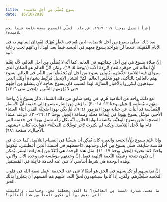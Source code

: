 ```yaml
---
title:  يسوع يُصلِّي مِن أجل تلاميذه
date:  16/10/2018
---
```


`إقرأ إنجيل يوحنا ١٧: ٩-١٩. عن ماذا يُصلِّي المسيح بصفة خاصة فيما يخص تلاميذه؟`

بعد ذلك، صلَّى يسوع مِن أجل تلاميذه، الذين هُم في خَطَرٍ مُهْلِك لفُقدان إيمانهم به في الأيام المُقبِلة، عندما لن يتواجَدَ يسوع معهم في الجسد فيما بعد. لهذا، أودَعَهُم تحت رعاية أبيه.

إنَّ صلاة يسوع هي مِن أجل حِمَايَتِهم في العالم. كما أنَّه لا يُصلِّي مِن أجل العالم، لأنَّه يَعْلَم أنَّ العالم في جوهَرِه مُعادٍ لإرادة الآب (١يوحنا ٥: ١٩). ولكن لأنَّ العالم هو المكان الذي سيؤدِّي فيه التلاميذ خِدْمَتَهم، يُصلِّي يسوع مِن أجل أن يُحفَظّوا مِن الشَّر في العالم. يسوع يهتم بالعالم؛ بالتأكيد، فهو مُخَلِّص العالم. لكنَّ انتشار الإنجيل مُرتّبِط بشهادة أولئك الذين سيذهبون ليكرزوا بالأخبار السارَّة. لهذا السبب كان يسوع بحاجة لأن يتشفَّع مِن أجلِهم حتى لا يَهْزمهم الشِّرير (إنجيل متى ٦: ١٣).

مع ذلك، واحد من التلاميذ هُزِم. في وقتٍ سابِقٍ من ذلك المَساء، ذَكَرَ يسوع بأنَّ واحدًا مِنهُم سيُسلِّمه (إنجيل يوحنا ١٣: ١٨-٣٠). بالرَّغم مِن إشارة يسوع إلى حقيقة أنَّ الأسفار المُقدَّسة قد أنبأت عن خيانة يهوذا (مزمور ٤١: ٩)، لَمْ يكُن يهوذا ضَحِيَّة القَدَر. أثناء العشاء الأخير، توسَّل يسوع يهوذا في إيماءَة محبَّة وصداقة (إنجيل يوحنا ١٣: ٢٦-٣٠). «وعند عشاء الفصح، أعلن يسوع ألوهيَّته بكشفه لنوايا الخائن. أنَّه بكل رقَّة شمل يهوذا في خدمته التي قام بها لأجل التلاميذ. ولكنه لم يكترث لآخر توسُّلات المحبَّة» (هوايت، كتاب ‹مشتهى الأجيال›، صفحة ٦٨١).

وإذا عَلِمَ يسوع بأنَّ الحسد والغيرة كان يُمكِن أن يتسبَّبا في إنقسام التلاميذ، كما حدث في مُناسبة سابِقة، صلَّى يسوع مِن أجل وحدتهم. «احفظهم في اسمك الذين أعطيتني، ليكونوا واحدًا كما نحن» (إنجيل يوحنا ١٧: ١١). مثل هذه الوحدة هي أبْعَدْ مِن إنجازات البشر. يُمكن أن تكون نتيجة وعطيَّة النِّعمة الإلهية فقط. إنَّ وحدتهم مؤسَّسة في وحدة الآب والابن، وهذه الوحدة هي شرط أساسي لا غنى عنه لخدمة فاعِلة في المُستقبل.

إنَّ تقديسهم أو تكريسهم في الحق هو أيضًا لا غنى عنه للخدمة. عمل نعمة الله في قلوب التلاميذ سيُغيِّرهم. ولكن، إذا كانوا سيشهدون لحقِّ الله، عليهم هم أنفسهم أن يتغيَّروا بذلك الحق.

`ما معنى عبارة ‹لسنا مِن العالم›؟ ما الذي يجعلنا نحن، وحياتنا، والكيفيَّة التي نعيش بها أن نكون ‹لسنا مِن هذا العالم›؟`